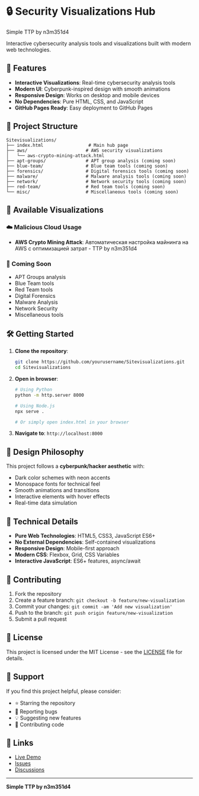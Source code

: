 # 🔒 Security Visualizations Hub

Simple TTP by n3m351d4

Interactive cybersecurity analysis tools and visualizations built with modern web technologies.

## 🚀 Features

- **Interactive Visualizations**: Real-time cybersecurity analysis tools
- **Modern UI**: Cyberpunk-inspired design with smooth animations
- **Responsive Design**: Works on desktop and mobile devices
- **No Dependencies**: Pure HTML, CSS, and JavaScript
- **GitHub Pages Ready**: Easy deployment to GitHub Pages

## 📁 Project Structure

```
Sitevisualizations/
├── index.html                 # Main hub page
├── aws/                      # AWS security visualizations
│   └── aws-crypto-mining-attack.html
├── apt-groups/               # APT group analysis (coming soon)
├── blue-team/                # Blue team tools (coming soon)
├── forensics/                # Digital forensics tools (coming soon)
├── malware/                  # Malware analysis tools (coming soon)
├── network/                  # Network security tools (coming soon)
├── red-team/                 # Red team tools (coming soon)
└── misc/                     # Miscellaneous tools (coming soon)
```

## 🎯 Available Visualizations

### ☁️ Malicious Cloud Usage
- **AWS Crypto Mining Attack**: Автоматическая настройка майнинга на AWS с оптимизацией затрат - TTP by n3m351d4

### 🎯 Coming Soon
- APT Groups analysis
- Blue Team tools
- Red Team tools
- Digital Forensics
- Malware Analysis
- Network Security
- Miscellaneous tools

## 🛠️ Getting Started

1. **Clone the repository**:
   ```bash
   git clone https://github.com/yourusername/Sitevisualizations.git
   cd Sitevisualizations
   ```

2. **Open in browser**:
   ```bash
   # Using Python
   python -m http.server 8000
   
   # Using Node.js
   npx serve .
   
   # Or simply open index.html in your browser
   ```

3. **Navigate to**: `http://localhost:8000`

## 🎨 Design Philosophy

This project follows a **cyberpunk/hacker aesthetic** with:
- Dark color schemes with neon accents
- Monospace fonts for technical feel
- Smooth animations and transitions
- Interactive elements with hover effects
- Real-time data simulation

## 🔧 Technical Details

- **Pure Web Technologies**: HTML5, CSS3, JavaScript ES6+
- **No External Dependencies**: Self-contained visualizations
- **Responsive Design**: Mobile-first approach
- **Modern CSS**: Flexbox, Grid, CSS Variables
- **Interactive JavaScript**: ES6+ features, async/await

## 📝 Contributing

1. Fork the repository
2. Create a feature branch: `git checkout -b feature/new-visualization`
3. Commit your changes: `git commit -am 'Add new visualization'`
4. Push to the branch: `git push origin feature/new-visualization`
5. Submit a pull request

## 📄 License

This project is licensed under the MIT License - see the [LICENSE](LICENSE) file for details.

## 🤝 Support

If you find this project helpful, please consider:
- ⭐ Starring the repository
- 🐛 Reporting bugs
- 💡 Suggesting new features
- 🔄 Contributing code

## 🔗 Links

- [Live Demo](https://yourusername.github.io/Sitevisualizations/)
- [Issues](https://github.com/yourusername/Sitevisualizations/issues)
- [Discussions](https://github.com/yourusername/Sitevisualizations/discussions)

---

**Simple TTP by n3m351d4**
